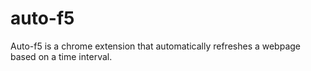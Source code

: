 # auto-f5

Auto-f5 is a chrome extension that automatically refreshes a webpage based on a time interval.
